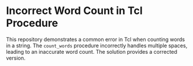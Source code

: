 # Incorrect Word Count in Tcl Procedure

This repository demonstrates a common error in Tcl when counting words in a string.  The `count_words` procedure incorrectly handles multiple spaces, leading to an inaccurate word count. The solution provides a corrected version.